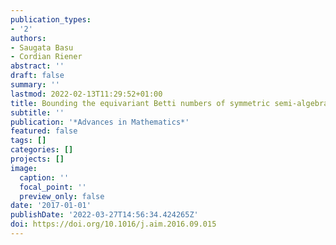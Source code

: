 ```yaml
---
publication_types:
- '2'
authors:
- Saugata Basu
- Cordian Riener
abstract: ''
draft: false
summary: ''
lastmod: 2022-02-13T11:29:52+01:00
title: Bounding the equivariant Betti numbers of symmetric semi-algebraic sets
subtitle: ''
publication: '*Advances in Mathematics*'
featured: false
tags: []
categories: []
projects: []
image:
  caption: ''
  focal_point: ''
  preview_only: false
date: '2017-01-01'
publishDate: '2022-03-27T14:56:34.424265Z'
doi: https://doi.org/10.1016/j.aim.2016.09.015
---
```

